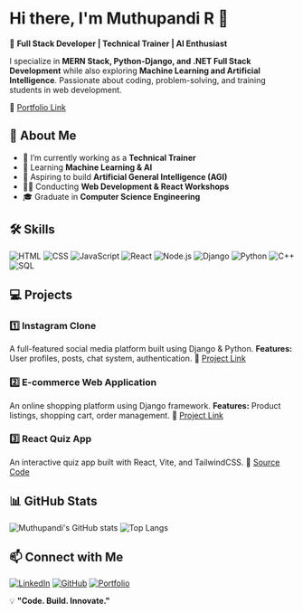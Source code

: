 # Hi there, I'm Muthupandi R 👋

🚀 **Full Stack Developer | Technical Trainer | AI Enthusiast**

I specialize in **MERN Stack, Python-Django, and .NET Full Stack Development** while also exploring **Machine Learning and Artificial Intelligence**. Passionate about coding, problem-solving, and training students in web development.

🔗 [Portfolio Link](https://pandi-portfolio.vercel.app/)
## 🚀 About Me
- 🔭 I’m currently working as a **Technical Trainer**
- 🌱 Learning **Machine Learning & AI**
- 🎯 Aspiring to build **Artificial General Intelligence (AGI)**
- 👨‍💻 Conducting **Web Development & React Workshops**
- 🎓 Graduate in **Computer Science Engineering**

## 🛠️ Skills
![HTML](https://img.shields.io/badge/HTML5-%23E34F26.svg?style=flat&logo=html5&logoColor=white)
![CSS](https://img.shields.io/badge/CSS3-%231572B6.svg?style=flat&logo=css3&logoColor=white)
![JavaScript](https://img.shields.io/badge/JavaScript-%23F7DF1E.svg?style=flat&logo=javascript&logoColor=black)
![React](https://img.shields.io/badge/React-%2361DAFB.svg?style=flat&logo=react&logoColor=black)
![Node.js](https://img.shields.io/badge/Node.js-%23339933.svg?style=flat&logo=node.js&logoColor=white)
![Django](https://img.shields.io/badge/Django-%23092E20.svg?style=flat&logo=django&logoColor=white)
![Python](https://img.shields.io/badge/Python-%233776AB.svg?style=flat&logo=python&logoColor=white)
![C++](https://img.shields.io/badge/C++-%2300599C.svg?style=flat&logo=c%2B%2B&logoColor=white)
![SQL](https://img.shields.io/badge/SQL-%2300758F.svg?style=flat&logo=sqlite&logoColor=white)

## 💻 Projects
### 1️⃣ **Instagram Clone**
A full-featured social media platform built using Django & Python.
**Features:** User profiles, posts, chat system, authentication.
🔗 [Project Link](https://github.com/MuthuPandi-1963/Instagram-Clone)

### 2️⃣ **E-commerce Web Application**
An online shopping platform using Django framework.
**Features:** Product listings, shopping cart, order management.
🔗 [Project Link](https://github.com/MuthuPandi-1963/E-commerce-App)

### 3️⃣ **React Quiz App**
An interactive quiz app built with React, Vite, and TailwindCSS.
 🔗 [Source Code](https://github.com/MuthuPandi-1963/React-Quiz-App)

## 📊 GitHub Stats
![Muthupandi's GitHub stats](https://github-readme-stats.vercel.app/api?username=MuthuPandi-1963&show_icons=true&theme=radical)
![Top Langs](https://github-readme-stats.vercel.app/api/top-langs/?username=MuthuPandi-1963&layout=compact&theme=radical)

## 📫 Connect with Me
[![LinkedIn](https://img.shields.io/badge/LinkedIn-%230077B5.svg?style=flat&logo=linkedin&logoColor=white)](https://www.linkedin.com/in/muthupandi-r-832559325/)
[![GitHub](https://img.shields.io/badge/GitHub-%2312100E.svg?style=flat&logo=github&logoColor=white)](https://github.com/MuthuPandi-1963)
[![Portfolio](https://img.shields.io/badge/Portfolio-%23000000.svg?style=flat&logo=vercel&logoColor=white)](https://pandi-portfolio.vercel.app/)

💡 **"Code. Build. Innovate."**
